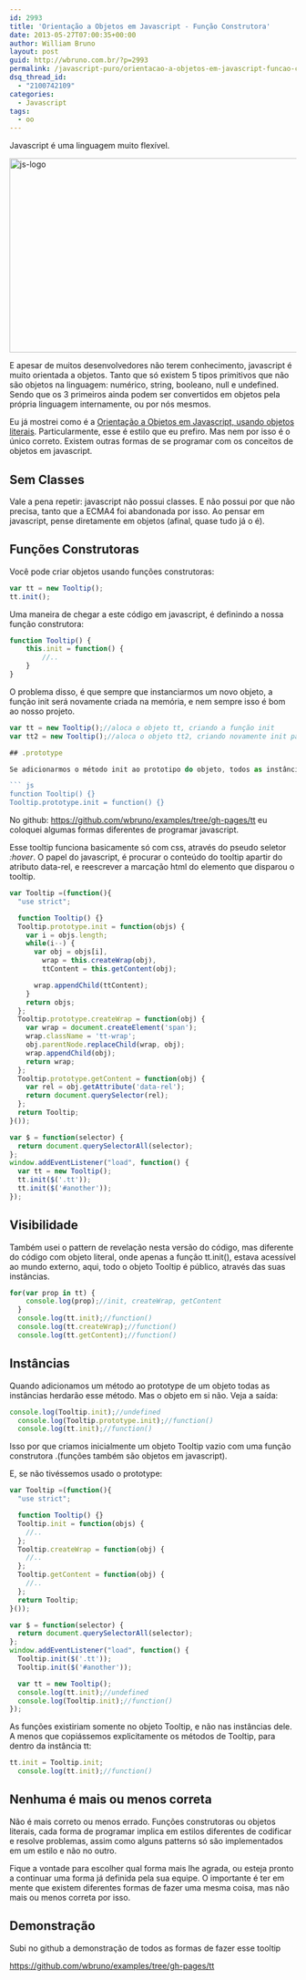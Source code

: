 ```yaml
---
id: 2993
title: 'Orientação a Objetos em Javascript - Função Construtora'
date: 2013-05-27T07:00:35+00:00
author: William Bruno
layout: post
guid: http://wbruno.com.br/?p=2993
permalink: /javascript-puro/orientacao-a-objetos-em-javascript-funcao-construtora/
dsq_thread_id:
  - "2100742109"
categories:
  - Javascript
tags:
  - oo
---
```

Javascript é uma linguagem muito flexível.

[<img class="aligncenter size-full wp-image-2978" alt="js-logo" src="/wp-content/uploads/2013/05/js-logo.jpg" width="800" height="341" srcset="/wp-content/uploads/2013/05/js-logo.jpg 800w, /wp-content/uploads/2013/05/js-logo-300x127.jpg 300w" sizes="(max-width: 800px) 100vw, 800px" />](/wp-content/uploads/2013/05/js-logo.jpg)

E apesar de muitos desenvolvedores não terem conhecimento, javascript é muito orientada a objetos. Tanto que só existem 5 tipos primitivos que não são objetos na linguagem: numérico, string, booleano, null e undefined. Sendo que os 3 primeiros ainda podem ser convertidos em objetos pela própria linguagem internamente, ou por nós mesmos.

Eu já mostrei como é a [Orientação a Objetos em Javascript, usando objetos literais](http://wbruno.com.br/javascript-puro/afinal-como-e-orientacao-a-objetos-em-javascript-exemplos/). Particularmente, esse é estilo que eu prefiro. Mas nem por isso é o único correto. Existem outras formas de se programar com os conceitos de objetos em javascript.

<!--more-->

## Sem Classes

Vale a pena repetir: javascript não possui classes. E não possui por que não precisa, tanto que a ECMA4 foi abandonada por isso. Ao pensar em javascript, pense diretamente em objetos (afinal, quase tudo já o é).

## Funções Construtoras

Você pode criar objetos usando funções construtoras:

``` js
var tt = new Tooltip();
tt.init();
```

Uma maneira de chegar a este código em javascript, é definindo a nossa função construtora:

``` js
function Tooltip() {
    this.init = function() {
        //..
    }
}
```

O problema disso, é que sempre que instanciarmos um novo objeto, a função init será novamente criada na memória, e nem sempre isso é bom ao nosso projeto.

``` js
var tt = new Tooltip();//aloca o objeto tt, criando a função init
var tt2 = new Tooltip();//aloca o objeto tt2, criando novamente init para este objeto agora```

## .prototype

Se adicionarmos o método init ao prototipo do objeto, todos as instâncias herdarão esse método e não estaremos enchendo a memória com declarações repetidas.

``` js
function Tooltip() {}
Tooltip.prototype.init = function() {}
```

No github: <a href="https://github.com/wbruno/examples/tree/gh-pages/tt" rel="external">https://github.com/wbruno/examples/tree/gh-pages/tt</a> eu coloquei algumas formas diferentes de programar javascript.

Esse tooltip funciona basicamente só com css, através do pseudo seletor <var>:hover</var>. O papel do javascript, é procurar o conteúdo do tooltip apartir do atributo data-rel, e reescrever a marcação html do elemento que disparou o tooltip.

``` js
var Tooltip =(function(){
  "use strict";

  function Tooltip() {}
  Tooltip.prototype.init = function(objs) {
    var i = objs.length;
    while(i--) {
      var obj = objs[i],
        wrap = this.createWrap(obj),
        ttContent = this.getContent(obj);

      wrap.appendChild(ttContent);
    }
    return objs;
  };
  Tooltip.prototype.createWrap = function(obj) {
    var wrap = document.createElement('span');
    wrap.className = 'tt-wrap';
    obj.parentNode.replaceChild(wrap, obj);
    wrap.appendChild(obj);
    return wrap;
  };
  Tooltip.prototype.getContent = function(obj) {
    var rel = obj.getAttribute('data-rel');
    return document.querySelector(rel);
  };
  return Tooltip;
}());

var $ = function(selector) {
  return document.querySelectorAll(selector);
};
window.addEventListener("load", function() {
  var tt = new Tooltip();
  tt.init($('.tt'));
  tt.init($('#another'));
});
```

## Visibilidade

Também usei o pattern de revelação nesta versão do código, mas diferente do código com objeto literal, onde apenas a função tt.init(), estava acessível ao mundo externo, aqui, todo o objeto Tooltip é público, através das suas instâncias.

``` js
for(var prop in tt) {
    console.log(prop);//init, createWrap, getContent
  }
  console.log(tt.init);//function()
  console.log(tt.createWrap);//function()
  console.log(tt.getContent);//function()
```

## Instâncias

Quando adicionamos um método ao prototype de um objeto todas as instâncias herdarão esse método. Mas o objeto em si não. Veja a saída:

``` js
console.log(Tooltip.init);//undefined
  console.log(Tooltip.prototype.init);//function()
  console.log(tt.init);//function()
```

Isso por que criamos inicialmente um objeto Tooltip vazio com uma função construtora .(funções também são objetos em javascript).

E, se não tivéssemos usado o prototype:

``` js
var Tooltip =(function(){
  "use strict";

  function Tooltip() {}
  Tooltip.init = function(objs) {
    //..
  };
  Tooltip.createWrap = function(obj) {
    //..
  };
  Tooltip.getContent = function(obj) {
    //..
  };
  return Tooltip;
}());

var $ = function(selector) {
  return document.querySelectorAll(selector);
};
window.addEventListener("load", function() {
  Tooltip.init($('.tt'));
  Tooltip.init($('#another'));

  var tt = new Tooltip();
  console.log(tt.init);//undefined
  console.log(Tooltip.init);//function()
});
```

As funções existiriam somente no objeto Tooltip, e não nas instâncias dele. A menos que copiássemos explicitamente os métodos de Tooltip, para dentro da instância tt:

``` js
tt.init = Tooltip.init;
  console.log(tt.init);//function()
```

## Nenhuma é mais ou menos correta

Não é mais correto ou menos errado. Funções construtoras ou objetos literais, cada forma de programar implica em estilos diferentes de codificar e resolve problemas, assim como alguns patterns só são implementados em um estilo e não no outro.

Fique a vontade para escolher qual forma mais lhe agrada, ou esteja pronto a continuar uma forma já definida pela sua equipe. O importante é ter em mente que existem diferentes formas de fazer uma mesma coisa, mas não mais ou menos correta por isso.

## Demonstração

Subi no github a demonstração de todos as formas de fazer esse tooltip

<https://github.com/wbruno/examples/tree/gh-pages/tt>
